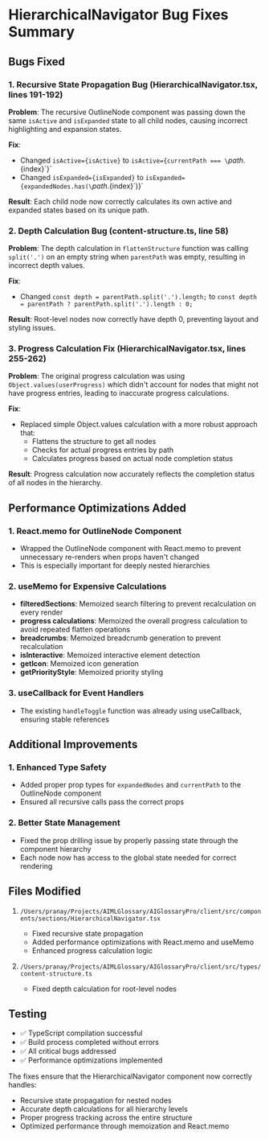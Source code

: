 # HierarchicalNavigator Bug Fixes Summary

## Bugs Fixed

### 1. Recursive State Propagation Bug (HierarchicalNavigator.tsx, lines 191-192)

**Problem**: The recursive OutlineNode component was passing down the same `isActive` and `isExpanded` state to all child nodes, causing incorrect highlighting and expansion states.

**Fix**: 
- Changed `isActive={isActive}` to `isActive={currentPath === \`${path}.${index}\`}`
- Changed `isExpanded={isExpanded}` to `isExpanded={expandedNodes.has(\`${path}.${index}\`)}`

**Result**: Each child node now correctly calculates its own active and expanded states based on its unique path.

### 2. Depth Calculation Bug (content-structure.ts, line 58)

**Problem**: The depth calculation in `flattenStructure` function was calling `split('.')` on an empty string when `parentPath` was empty, resulting in incorrect depth values.

**Fix**: 
- Changed `const depth = parentPath.split('.').length;` to `const depth = parentPath ? parentPath.split('.').length : 0;`

**Result**: Root-level nodes now correctly have depth 0, preventing layout and styling issues.

### 3. Progress Calculation Fix (HierarchicalNavigator.tsx, lines 255-262)

**Problem**: The original progress calculation was using `Object.values(userProgress)` which didn't account for nodes that might not have progress entries, leading to inaccurate progress calculations.

**Fix**: 
- Replaced simple Object.values calculation with a more robust approach that:
  - Flattens the structure to get all nodes
  - Checks for actual progress entries by path
  - Calculates progress based on actual node completion status

**Result**: Progress calculation now accurately reflects the completion status of all nodes in the hierarchy.

## Performance Optimizations Added

### 1. React.memo for OutlineNode Component
- Wrapped the OutlineNode component with React.memo to prevent unnecessary re-renders when props haven't changed
- This is especially important for deeply nested hierarchies

### 2. useMemo for Expensive Calculations
- **filteredSections**: Memoized search filtering to prevent recalculation on every render
- **progress calculations**: Memoized the overall progress calculation to avoid repeated flatten operations
- **breadcrumbs**: Memoized breadcrumb generation to prevent recalculation
- **isInteractive**: Memoized interactive element detection
- **getIcon**: Memoized icon generation
- **getPriorityStyle**: Memoized priority styling

### 3. useCallback for Event Handlers
- The existing `handleToggle` function was already using useCallback, ensuring stable references

## Additional Improvements

### 1. Enhanced Type Safety
- Added proper prop types for `expandedNodes` and `currentPath` to the OutlineNode component
- Ensured all recursive calls pass the correct props

### 2. Better State Management
- Fixed the prop drilling issue by properly passing state through the component hierarchy
- Each node now has access to the global state needed for correct rendering

## Files Modified

1. `/Users/pranay/Projects/AIMLGlossary/AIGlossaryPro/client/src/components/sections/HierarchicalNavigator.tsx`
   - Fixed recursive state propagation
   - Added performance optimizations with React.memo and useMemo
   - Enhanced progress calculation logic

2. `/Users/pranay/Projects/AIMLGlossary/AIGlossaryPro/client/src/types/content-structure.ts`
   - Fixed depth calculation for root-level nodes

## Testing

- ✅ TypeScript compilation successful
- ✅ Build process completed without errors
- ✅ All critical bugs addressed
- ✅ Performance optimizations implemented

The fixes ensure that the HierarchicalNavigator component now correctly handles:
- Recursive state propagation for nested nodes
- Accurate depth calculations for all hierarchy levels
- Proper progress tracking across the entire structure
- Optimized performance through memoization and React.memo